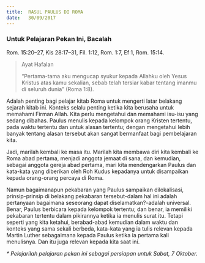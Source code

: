 ```yaml
---
title:  RASUL PAULUS DI ROMA
date:   30/09/2017
---
```


### Untuk Pelajaran Pekan Ini, Bacalah
Rom. 15:20–27, Kis 28:17–31, Fil. 1:12, Rom. 1:7, Ef 1, Rom. 15:14.

> <p>Ayat Hafalan</p>
> “Pertama-tama aku mengucap syukur kepada Allahku oleh Yesus Kristus atas kamu sekalian, sebab telah tersiar kabar tentang imanmu di seluruh dunia” (Roma 1:8).

Adalah penting bagi pelajar kitab Roma untuk mengerti latar belakang sejarah kitab ini. Konteks selalu penting ketika kita berusaha untuk memahami Firman Allah. Kita perlu mengetahui dan memahami isu-isu yang sedang dibahas. Paulus menulis kepada kelompok orang Kristen tertentu, pada waktu tertentu dan untuk alasan tertentu; dengan mengetahui lebih banyak tentang alasan tersebut akan sangat bermanfaat bagi pembelajaran kita.

Jadi, marilah kembali ke masa itu. Marilah kita membawa diri kita kembali ke Roma abad pertama, menjadi anggota jemaat di sana, dan kemudian, sebagai anggota gereja abad pertama, mari kita mendengarkan Paulus dan kata-kata yang diberikan oleh Roh Kudus kepadanya untuk disampaikan kepada orang-orang percaya di Roma.

Namun bagaimanapun pekabaran yang Paulus sampaikan dilokalisasi, prinsip-prinsip di belakang pekabaran tersebut-dalam hal ini adalah pertanyaan bagaimana seseorang dapat diselamatkan?-adalah universal. Benar, Paulus berbicara kepada kelompok tertentu; dan benar, ia memiliki pekabaran tertentu dalam pikirannya ketika ia menulis surat itu. Tetapi seperti yang kita ketahui, berabad-abad kemudian dalam waktu dan konteks yang sama sekali berbeda, kata-kata yang ia tulis relevan kepada Martin Luther sebagaimana kepada Paulus ketika ia pertama kali menulisnya. Dan itu juga relevan kepada kita saat ini.

_* Pelajarilah pelajaran pekan ini sebagai persiapan untuk Sabat, 7 Oktober._